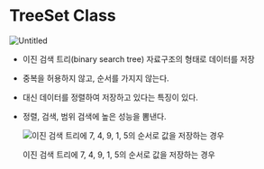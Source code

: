 # TreeSet Class

![Untitled](TreeSet%20Class%206a608b9c33114e569b0a32e54b25af70/Untitled.png)

- 이진 검색 트리(binary search tree) 자료구조의 형태로 데이터를 저장
- 중복을 허용하지 않고, 순서를 가지지 않는다.
- 대신 데이터를 정렬하여 저장하고 있다는 특징이 있다.
- 정렬, 검색, 범위 검색에 높은 성능을 뽐낸다.
    
    ![이진 검색 트리에 7, 4, 9, 1, 5의 순서로 값을 저장하는 경우](TreeSet%20Class%206a608b9c33114e569b0a32e54b25af70/Untitled%201.png)
    
    이진 검색 트리에 7, 4, 9, 1, 5의 순서로 값을 저장하는 경우